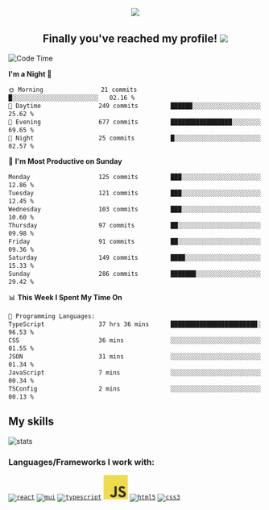 <p align="center">
  <img src="https://user-images.githubusercontent.com/102032437/162972217-d9d013af-ed44-46cb-bd0c-aaf87b5200e7.gif">
</p>

<h2 align="center">
  Finally you've reached my profile!
  <img src="https://media.giphy.com/media/hvRJCLFzcasrR4ia7z/giphy.gif" width="28">
</h2>

<!--START_SECTION:waka-->
![Code Time](http://img.shields.io/badge/Code%20Time-1%2C460%20hrs%2058%20mins-blue)

**I'm a Night 🦉** 

```text
🌞 Morning                21 commits          █░░░░░░░░░░░░░░░░░░░░░░░░   02.16 % 
🌆 Daytime                249 commits         ██████░░░░░░░░░░░░░░░░░░░   25.62 % 
🌃 Evening                677 commits         █████████████████░░░░░░░░   69.65 % 
🌙 Night                  25 commits          █░░░░░░░░░░░░░░░░░░░░░░░░   02.57 % 
```
📅 **I'm Most Productive on Sunday** 

```text
Monday                   125 commits         ███░░░░░░░░░░░░░░░░░░░░░░   12.86 % 
Tuesday                  121 commits         ███░░░░░░░░░░░░░░░░░░░░░░   12.45 % 
Wednesday                103 commits         ███░░░░░░░░░░░░░░░░░░░░░░   10.60 % 
Thursday                 97 commits          ██░░░░░░░░░░░░░░░░░░░░░░░   09.98 % 
Friday                   91 commits          ██░░░░░░░░░░░░░░░░░░░░░░░   09.36 % 
Saturday                 149 commits         ████░░░░░░░░░░░░░░░░░░░░░   15.33 % 
Sunday                   286 commits         ███████░░░░░░░░░░░░░░░░░░   29.42 % 
```


📊 **This Week I Spent My Time On** 

```text
💬 Programming Languages: 
TypeScript               37 hrs 36 mins      ████████████████████████░   96.53 % 
CSS                      36 mins             ░░░░░░░░░░░░░░░░░░░░░░░░░   01.55 % 
JSON                     31 mins             ░░░░░░░░░░░░░░░░░░░░░░░░░   01.34 % 
JavaScript               7 mins              ░░░░░░░░░░░░░░░░░░░░░░░░░   00.34 % 
TSConfig                 2 mins              ░░░░░░░░░░░░░░░░░░░░░░░░░   00.13 % 
```


<!--END_SECTION:waka-->

<h2>My skills</h2>

<img src="https://github-readme-stats.vercel.app/api?username=etczrn&count_private=true&show_icons=true&hide_border=true&bg_color=45deg,185a9d,43cea2&title_color=ffffff&text_color=ffffff&icon_color=ffffff" alt="stats">

### Languages/Frameworks I work with:

<code><a href="https://reactjs.org/"><img alt="react" title="react" src="https://cdn.jsdelivr.net/gh/devicons/devicon/icons/react/react-original.svg" height="48"></a></code>
<code><a href="https://mui.com/"><img alt="mui" title="mui" src="https://cdn.jsdelivr.net/gh/devicons/devicon/icons/materialui/materialui-original.svg" height="48"></a></code>
<code><a href="https://www.typescriptlang.org/"><img alt="typescript" title="typescript" src="https://cdn.jsdelivr.net/gh/devicons/devicon/icons/typescript/typescript-original.svg" height="48"></a></code>
<code><a href="https://developer.mozilla.org/en-US/docs/Web/JavaScript"><img alt="JavaScript" title="JavaScript" src="https://raw.githubusercontent.com/github/explore/80688e429a7d4ef2fca1e82350fe8e3517d3494d/topics/javascript/javascript.png" height="48"></a></code>
<code><a href="https://dev.w3.org/html5/html-author/"><img alt="html5" title="html5" src="https://cdn.jsdelivr.net/gh/devicons/devicon/icons/html5/html5-original.svg" height="48"></a></code>
<code><a href="https://www.w3.org/TR/css/"><img alt="css3" title="css3" src="https://cdn.jsdelivr.net/gh/devicons/devicon/icons/css3/css3-original.svg" height="48"></a></code>
